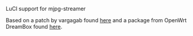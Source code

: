 LuCI support for mjpg-streamer

Based on a patch by vargagab found [here](http://luci.subsignal.org/trac/ticket/543) and a package from OpenWrt DreamBox found [here](https://code.google.com/p/openwrt-dreambox/source/browse/luci/trunk/applications/luci-webcam).
